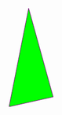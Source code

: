 <!--
**SeungHyunH/SeungHyunH** is a ✨ _special_ ✨ repository because its `README.md` (this file) appears on your GitHub profile.

Here are some ideas to get you started:

- 🔭 I’m currently working on ...
- 🌱 I’m currently learning ...
- 👯 I’m looking to collaborate on ...
- 🤔 I’m looking for help with ...
- 💬 Ask me about ...
- 📫 How to reach me: ...
- 😄 Pronouns: ...
- ⚡ Fun fact: ...
-->

<?xml version="1.0" encoding="UTF-8"?>
<svg height="210" width="500">
  <polygon points="200,10 250,190 160,210" style="fill:lime;stroke:purple;stroke-width:1" />
</svg>
